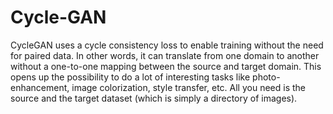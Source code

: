# Cycle-GAN
CycleGAN uses a cycle consistency loss to enable training without the need for paired data. In other words, it can translate from one domain to another without a one-to-one mapping between the source and target domain.  This opens up the possibility to do a lot of interesting tasks like photo-enhancement, image colorization, style transfer, etc. All you need is the source and the target dataset (which is simply a directory of images).
